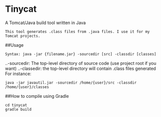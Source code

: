 # Tinycat
A Tomcat/Java build tool written in Java
```
This tool generates .class files from .java files. I use it for my Tomcat projects.
```
##Usage
```
Syntax: java -jar {filename.jar} -sourcedir [src] -classdir [classes]
```
..-sourcedir: The top-level directory of source code (use project root if you want)
..-classedir: the top-level directory will contain .class files generated
For instance:
```
java -jar javautil.jar -sourcedir /home/{user}/src -classdir /home/{user}/classes
```
##How to compile using Gradle
```
cd tinycat
gradle build
```
